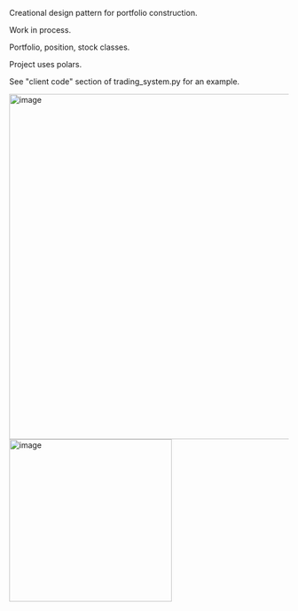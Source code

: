 Creational design pattern for portfolio construction.

Work in process.

Portfolio, position, stock classes.

Project uses polars.


See "client code" section of trading_system.py for an example.

<img width="623" alt="image" src="https://github.com/user-attachments/assets/49bd89a4-b709-4c82-bab3-150142cd5772" />


<img width="293" alt="image" src="https://github.com/user-attachments/assets/35481d6e-fb37-45b3-ba56-85d3eb7a4f9a" />
